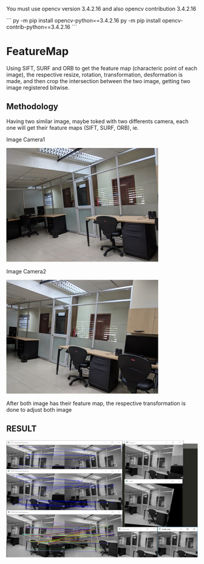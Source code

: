You must use opencv version 3.4.2.16 and also opencv contribution 3.4.2.16

´´´
py -m pip install opencv-python==3.4.2.16
py -m pip install opencv-contrib-python==3.4.2.16
´´´

# FeatureMap

Using SIFT, SURF and ORB to get the feature map (characteric point of each image), the respective resize, rotation, transformation, desformation is made, and then crop the intersection between the two image, getting two image registered bitwise.

## Methodology
Having two similar image, maybe toked with two differents camera, each one will get their feature maps (SIFT, SURF, ORB), ie.

Image Camera1

![left](/dataset/left/0000.jpg "title")

Image Camera2

![right](/dataset/right/0000.jpg)


After both image has their feature map, the respective transformation is done to adjust both image


## RESULT
![final_result](final_result.PNG)
